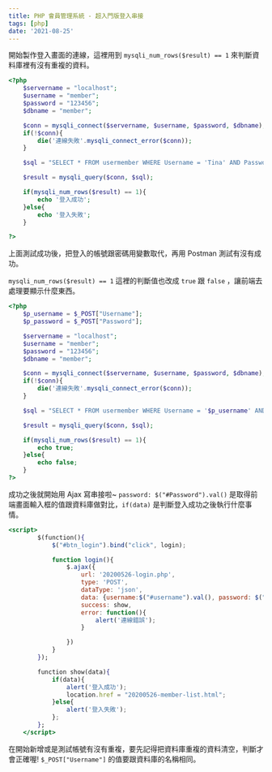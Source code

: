 ```yaml
---
title: PHP 會員管理系統 - 超入門版登入串接
tags: [php]
date: '2021-08-25'
---
```


開始製作登入畫面的連線，這裡用到 `mysqli_num_rows($result) == 1` 來判斷資料庫裡有沒有重複的資料。

```php
<?php
	$servername = "localhost";
	$username = "member";
	$password = "123456";
	$dbname = "member";

	$conn = mysqli_connect($servername, $username, $password, $dbname);
	if(!$conn){
		die('連線失敗'.mysqli_connect_error($conn));
	}

	$sql = "SELECT * FROM usermember WHERE Username = 'Tina' AND Password = '999999'";

	$result = mysqli_query($conn, $sql);

	if(mysqli_num_rows($result) == 1){
		echo '登入成功';
	}else{
		echo '登入失敗';
	}

?>
```

上面測試成功後，把登入的帳號跟密碼用變數取代，再用 Postman 測試有沒有成功。

`mysqli_num_rows($result) == 1` 這裡的判斷值也改成 `true` 跟 `false` ，讓前端去處理要顯示什麼東西。

```php
<?php
	$p_username = $_POST["Username"];
	$p_password = $_POST["Password"];

	$servername = "localhost";
	$username = "member";
	$password = "123456";
	$dbname = "member";

	$conn = mysqli_connect($servername, $username, $password, $dbname);
	if(!$conn){
		die('連線失敗'.mysqli_connect_error($conn));
	}

	$sql = "SELECT * FROM usermember WHERE Username = '$p_username' AND Password = '$p_password'";

	$result = mysqli_query($conn, $sql);

	if(mysqli_num_rows($result) == 1){
		echo true;
	}else{
		echo false;
	}
?>
```

成功之後就開始用 Ajax 寫串接啦~ `password: $("#Password").val()` 是取得前端畫面輸入框的值跟資料庫做對比，`if(data)` 是判斷登入成功之後執行什麼事情。

```jsx
<script>
    	$(function(){
    		$("#btn_login").bind("click", login);

    		function login(){
    			$.ajax({
    				url: '20200526-login.php',
    				type: 'POST',
    				dataType: 'json',
    				data: {username:$("#username").val(), password: $("#Password").val()},
    				success: show,
    				error: function(){
    					alert('連線錯誤');
    				}

    			})
    		}
    	});

    	function show(data){
    		if(data){
    			alert('登入成功');
    			location.href = "20200526-member-list.html";
    		}else{
    			alert('登入失敗');
    		};
    	};
    </script>
```

在開始新增或是測試帳號有沒有重複，要先記得把資料庫重複的資料清空，判斷才會正確喔!
`$_POST["Username"]` 的值要跟資料庫的名稱相同。
